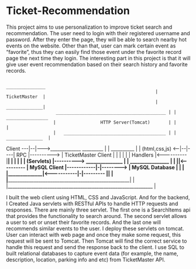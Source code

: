 # Ticket-Recommendation
This project aims to use personalization to improve ticket search and recommendation. The user need to login with their registered username and password. After they enter the page, they will be able to search nearby hot events on the website. Other than that, user can mark certain event as “favorite”, thus they can easily find those event under the favorite record page the next time they login. The interesting part in this project is that it will give user event recommendation based on their search history and favorite records.

                                                              _______________
                                                             | TicketMaster  |
                                                             | ______________|
                       __________________________________________ | | ________________
                      |                 HTTP Server(Tomcat)       | |                 |
                      |   _______________________________________ | | ______________  |
Client             ---|--|--->_____________             _________ | | __________    | |
(html,css,js)      <--|--|----| RPC        |----------> | TicketMaster Client  |    | |
                      |  |    | Handlers   |<---------- |______________________|    | |
                      |  |    | (Servlets) |----------> _______________             | |          ________________
                      |  |    |____________|<---------- | MySQL Client |------------|-|--------> | MySQL Database |
                      |  |                              |______________|<-----------|-|--------- |________________|
                      |  |__________________________________________________________| |
                      |______________________________________________________________ |                      

I built the web client using HTML, CSS and JavaScript. And for the backend, I Created Java servlets with RESTful APIs to handle HTTP requests and responses. There are mainly three servlet. The first one is a SearchItems api that provides the functionality to search around. The second servlet allows a user to set or unset their favorite records. And the last one will recommends similar events to the user. I deploy these servlets on tomcat. User can interact with web page and once they make some request, this request will be sent to Tomcat. Then Tomcat will find the correct service to handle this request and send the response back to the client. I use SQL to built relational databases to capture event data (for example, the name, description, location, parking info and etc)  from TicketMaster API.
